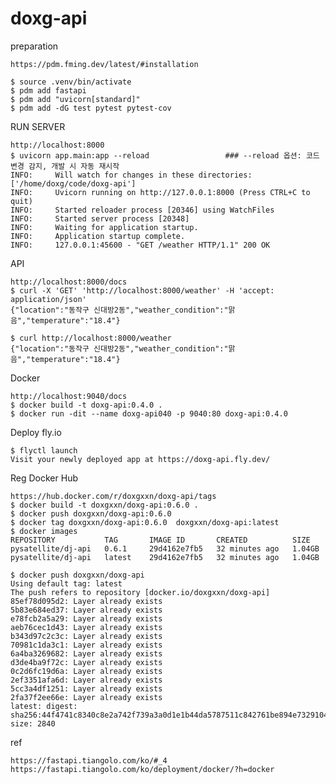 # doxg-api 
    
preparation 

    https://pdm.fming.dev/latest/#installation
    
    $ source .venv/bin/activate
    $ pdm add fastapi
    $ pdm add "uvicorn[standard]"
    $ pdm add -dG test pytest pytest-cov 
  
RUN SERVER

    http://localhost:8000
    $ uvicorn app.main:app --reload                 ### --reload 옵션: 코드 변경 감지, 개발 시 자동 재시작
    INFO:     Will watch for changes in these directories: ['/home/doxg/code/doxg-api']
    INFO:     Uvicorn running on http://127.0.0.1:8000 (Press CTRL+C to quit)          
    INFO:     Started reloader process [20346] using WatchFiles
    INFO:     Started server process [20348]
    INFO:     Waiting for application startup.
    INFO:     Application startup complete.
    INFO:     127.0.0.1:45600 - "GET /weather HTTP/1.1" 200 OK
    
API

    http://localhost:8000/docs
    $ curl -X 'GET' 'http://localhost:8000/weather' -H 'accept: application/json'
    {"location":"동작구 신대방2동","weather_condition":"맑음","temperature":"18.4"}
    
    $ curl http://localhost:8000/weather
    {"location":"동작구 신대방2동","weather_condition":"맑음","temperature":"18.4"}
    
Docker

    http://localhost:9040/docs
    $ docker build -t doxg-api:0.4.0 .
    $ docker run -dit --name doxg-api040 -p 9040:80 doxg-api:0.4.0

Deploy fly.io
    
    $ flyctl launch
    Visit your newly deployed app at https://doxg-api.fly.dev/
    
Reg Docker Hub

    https://hub.docker.com/r/doxgxxn/doxg-api/tags
    $ docker build -t doxgxxn/doxg-api:0.6.0 .
    $ docker push doxgxxn/doxg-api:0.6.0
    $ docker tag doxgxxn/doxg-api:0.6.0  doxgxxn/doxg-api:latest
    $ docker images
    REPOSITORY           TAG       IMAGE ID       CREATED          SIZE
    pysatellite/dj-api   0.6.1     29d4162e7fb5   32 minutes ago   1.04GB
    pysatellite/dj-api   latest    29d4162e7fb5   32 minutes ago   1.04GB

    $ docker push doxgxxn/doxg-api
    Using default tag: latest
    The push refers to repository [docker.io/doxgxxn/doxg-api]
    85ef78d095d2: Layer already exists
    5b83e684ed37: Layer already exists
    e78fcb2a5a29: Layer already exists
    aeb76cec1d43: Layer already exists
    b343d97c2c3c: Layer already exists
    70981c1da3c1: Layer already exists
    6a4ba3269682: Layer already exists
    d3de4ba9f72c: Layer already exists
    0c2d6fc19d6a: Layer already exists
    2ef3351afa6d: Layer already exists
    5cc3a4df1251: Layer already exists
    2fa37f2ee66e: Layer already exists
    latest: digest: sha256:44f4741c8340c8e2a742f739a3a0d1e1b44da5787511c842761be894e7329104 size: 2840

ref

    https://fastapi.tiangolo.com/ko/#_4
    https://fastapi.tiangolo.com/ko/deployment/docker/?h=docker
